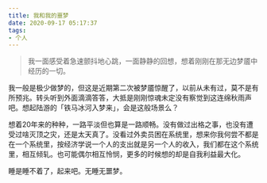 ```yaml
---
title: 我和我的噩梦
date: 2020-09-17 05:17:37
tags:
- 个人
---
```


> 我一面感受着急速颤抖地心跳，一面静静的回想，想着刚刚在那无边梦靥中经历的一切。

我一般是极少做梦的，但这是近期第二次被梦靥惊醒了，以前从未有过，莫不是有所预兆。转头听到外面滴滴答答，大抵是刚刚惊魂未定没有察觉到这连绵秋雨声吧。想起陆游的「铁马冰河入梦来」，会是这般场景么？

想着20年来的种种，一路平淡但也算是一路顺畅。没有做过出格之事，也没有遭受过啥灭顶之灾，还是太天真了。没看过外卖员困在系统里，想来你我何尝不都是在一个系统里，按经济学说一个人的支出就是另一个人的收入，我们都在这个系统里，相互倾轧。也可能偶尔相互怜悯，更多的时候想的却是自我利益最大化。

睡是睡不着了，起来吧。无睡无噩梦。